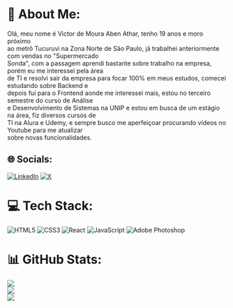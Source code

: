 # 💫 About Me:
Olá, meu nome é Victor de Moura Aben Athar, tenho 19 anos e moro próximo<br>                    ao metrô Tucuruvi na Zona Norte de São Paulo, já trabalhei anteriormente com vendas no "Supermercado<br>                    Sonda", com a passagem aprendi bastante sobre trabalho na empresa, porém eu me interessei pela área<br>                    de TI e resolvi sair da empresa para focar 100% em meus estudos, comecei estudando sobre Backend e<br>                    depois fui para o Frontend aonde me interessei mais, estou no terceiro semestre do curso de Análise<br>                    e Desenvolvimento de Sistemas na UNIP e estou em busca de um estágio na área, fiz diversos cursos de<br>                    TI na Alura e Udemy, e sempre busco me aperfeiçoar procurando vídeos no Youtube para me atualizar<br>                    sobre novas funcionalidades.


## 🌐 Socials:
[![LinkedIn](https://img.shields.io/badge/LinkedIn-%230077B5.svg?logo=linkedin&logoColor=white)](https://linkedin.com/in/https://www.linkedin.com/in/victor-de-moura-aben-athar-5178402b8/) [![X](https://img.shields.io/badge/X-black.svg?logo=X&logoColor=white)](https://x.com/https://twitter.com/DeVictorMoura) 

# 💻 Tech Stack:
![HTML5](https://img.shields.io/badge/html5-%23E34F26.svg?style=for-the-badge&logo=html5&logoColor=white) ![CSS3](https://img.shields.io/badge/css3-%231572B6.svg?style=for-the-badge&logo=css3&logoColor=white) ![React](https://img.shields.io/badge/react-%2320232a.svg?style=for-the-badge&logo=react&logoColor=%2361DAFB) ![JavaScript](https://img.shields.io/badge/javascript-%23323330.svg?style=for-the-badge&logo=javascript&logoColor=%23F7DF1E) ![Adobe Photoshop](https://img.shields.io/badge/adobe%20photoshop-%2331A8FF.svg?style=for-the-badge&logo=adobe%20photoshop&logoColor=white)
# 📊 GitHub Stats:
![](https://github-readme-stats.vercel.app/api?username=victorathar&theme=gotham&hide_border=false&include_all_commits=false&count_private=false)<br/>
![](https://github-readme-streak-stats.herokuapp.com/?user=victorathar&theme=gotham&hide_border=false)<br/>
![](https://github-readme-stats.vercel.app/api/top-langs/?username=victorathar&theme=gotham&hide_border=false&include_all_commits=false&count_private=false&layout=compact)

<!-- Proudly created with GPRM ( https://gprm.itsvg.in ) -->